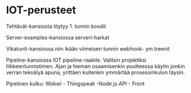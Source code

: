 # IOT-perusteet


Tehtävät-kansiosta löytyy 1. tunnin koodit

Server-examples-kansiossa serveri-harkat

Vikatunti-kansiossa niin ikään viimeisen tunnin webhook- ym.treenit

Pipeline-kansiossa IOT pipeline-raakile. Valitsin projektiksi liikkeentunnistimen. Ajan ja hieman osaamisenkin puutteessa käytin jonkin verran tekoälyä apuna, yrittäen kuitenkin ymmärtää prosessinkulun täysin.

Pipelinen kulku: Wokwi - Thingspeak -Node.js API - Front

